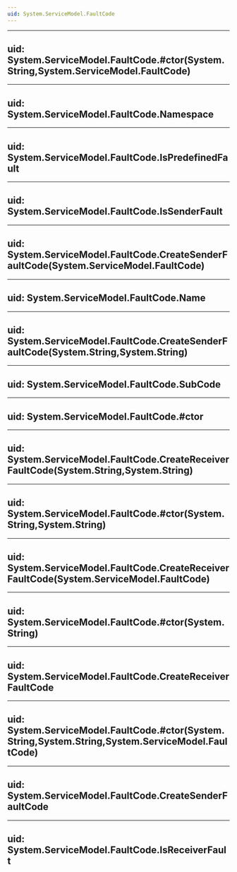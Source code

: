 ```yaml
---
uid: System.ServiceModel.FaultCode
---
```


---
uid: System.ServiceModel.FaultCode.#ctor(System.String,System.ServiceModel.FaultCode)
---

---
uid: System.ServiceModel.FaultCode.Namespace
---

---
uid: System.ServiceModel.FaultCode.IsPredefinedFault
---

---
uid: System.ServiceModel.FaultCode.IsSenderFault
---

---
uid: System.ServiceModel.FaultCode.CreateSenderFaultCode(System.ServiceModel.FaultCode)
---

---
uid: System.ServiceModel.FaultCode.Name
---

---
uid: System.ServiceModel.FaultCode.CreateSenderFaultCode(System.String,System.String)
---

---
uid: System.ServiceModel.FaultCode.SubCode
---

---
uid: System.ServiceModel.FaultCode.#ctor
---

---
uid: System.ServiceModel.FaultCode.CreateReceiverFaultCode(System.String,System.String)
---

---
uid: System.ServiceModel.FaultCode.#ctor(System.String,System.String)
---

---
uid: System.ServiceModel.FaultCode.CreateReceiverFaultCode(System.ServiceModel.FaultCode)
---

---
uid: System.ServiceModel.FaultCode.#ctor(System.String)
---

---
uid: System.ServiceModel.FaultCode.CreateReceiverFaultCode
---

---
uid: System.ServiceModel.FaultCode.#ctor(System.String,System.String,System.ServiceModel.FaultCode)
---

---
uid: System.ServiceModel.FaultCode.CreateSenderFaultCode
---

---
uid: System.ServiceModel.FaultCode.IsReceiverFault
---
